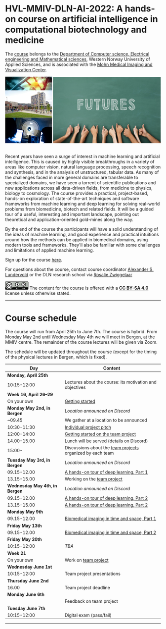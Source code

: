 # HVL-MMIV-DLN-AI-2022: A hands-on course on artificial intelligence in computational biotechnology and medicine 

The [course](https://www.digitallifenorway.org/research-school/events/2022-a-hands-on-introduction-to-artificial-intelligence.html) belongs to the [Department of Computer science, Electrical engineering and Mathematical sciences](https://www.hvl.no/en/about/management/faculty-of-engineering-and-science/department-of-computer-science-electrical-engineering-and-mathematical-sciences-ny-side), Western Norway University of Applied Sciences, and is associated with the [Mohn Medical Imaging and Visualization Center](https://mmiv.no/).

<div style="text-align:center"><img src="./assets/dln-ai_logo.png" width="600"></div> <br>


Recent years have seen a surge of interest in machine learning and artificial intelligence. This is caused by highly visible breakthroughs in a variety of areas like computer vision, natural language processing, speech recognition and synthesis, and in the analysis of unstructured, tabular data. As many of the challenges faced in more general domains are transferable to specialized domains, we have seen a torrent of scientific publications and new applications across all data-driven fields, from medicine to physics, biology to cosmology. The course provides a practical, project-based, hands-on exploration of state-of-the-art techniques and software frameworks from machine learning and deep learning for solving real-world problems from biomedicine, biotech and related fields. It will be a guided tour of a useful, interesting and important landscape, pointing out theoretical and application-oriented gold-mines along the way. 

By the end of the course the participants will have a solid understanding of the ideas of machine learning, and good experience and practical intuitions around how the methods can be applied in biomedical domains, using modern tools and frameworks. They'll also be familiar with some challenges and limitations of applied machine learning.

Sign up for the course [here](https://www.survey-xact.no/LinkCollector?key=2LAGQW7TJ195).


For questions about the course, contact course coordinator [Alexander S. Lundervold](https://www.hvl.no/en/employee/?user=3610493) or the DLN research school via [Rosalie Zwiggelaar](rosalie.zwiggelaar@ntnu.no)



<img src="./assets/cc_by_sa.png" width="75"> The content for the course is offered with a <b><a href="http://creativecommons.org/licenses/by-sa/4.0">CC BY-SA 4.0</a></b> license unless otherwise stated.


______________________________________________________


# Course schedule

The course will run from April 25th to June 7th. The course is hybrid. From Monday 
May 2nd until Wednesday May 4th we will meet in Bergen, at the MMIV centre. The remainder of the course lectures will be given via Zoom. 

The schedule will be updated throughout the course (except for the timing of the 
physical lectures in Bergen, which is fixed).

| Day       |  Content
|------------|------------
|**Monday, April 25th**|                                                  
|10:15-12:00 | Lectures about the course: its motivation and objectives
|**Week 16, April 26&ndash;29**|                                                
|On your own | [Getting started](0-getting_started)
|**Monday May 2nd, in Bergen**| _Location announced on Discord_                                              
|~09.45| We gather at a location to be announced 
|10:30-11:30 | [Individual project pitch](project_pitch) 
|12:00-14:00 | [Getting started on the team project](team_project)                                                  
|14.00-15.00 | Lunch will be served (details on Discord)                                                 
|15:00-| Discussions about the [team projects](team_project) organized by each team 
|**Tuesday May 3rd, in Bergen**| _Location announced on Discord_  
|09.15-12.00 | [A hands-on tour of deep learning, Part 1](1-deep_learning) 
|13.15-15.00 | Working on the [team project](team_project)                                                  
|**Wednesday May 4th, in Bergen**| _Location announced on Discord_  
|09.15-12.00 | [A hands-on tour of deep learning, Part 2](1-deep_learning)  
|13.15-15.00 | [A hands-on tour of deep learning, Part 2](1-deep_learning)  
|**Monday May 9th** | 
|09.15-12.00 | [Biomedical imaging in time and space, Part 1](2-biomedical_imaging) 
|**Friday May 13th** | 
|09.15-12.00 | [Biomedical imaging in time and space, Part 2](2-biomedical_imaging) 
|**Friday May 20th**|                                                  
|10:15-12:00 | _TBA_|
|**Week 21**|                                                  
|On your own | Work on [team project](team_project)
|**Wednesday June 1st**|                                                  
|10:15-12:00 | Team project presentations 
|**Thursday June 2nd**|                                                  
|16.00 | Team project deadline 
|**Monday June 6th**|                                                  
| | Feedback on team project
|**Tuesday June 7th**|                                                  
|10:15-12:00 | Digital exam (pass/fail)


______________________________________________________
